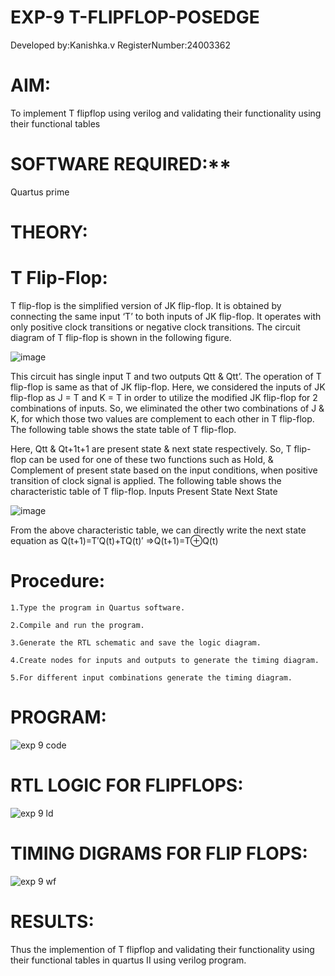 # EXP-9 T-FLIPFLOP-POSEDGE
 Developed by:Kanishka.v  RegisterNumber:24003362

# **AIM:**

To implement  T flipflop using verilog and validating their functionality using their functional tables

# SOFTWARE REQUIRED:**

Quartus prime

# **THEORY:**

# **T Flip-Flop:**

T flip-flop is the simplified version of JK flip-flop. It is obtained by connecting the same input ‘T’ to both inputs of JK flip-flop. It operates with only positive clock transitions or negative clock transitions. The circuit diagram of T flip-flop is shown in the following figure.

![image](https://github.com/naavaneetha/T-FLIPFLOP-POSEDGE/assets/154305477/458a68fe-2d08-4a9d-ac4f-7ae0480ce0bd)

 
This circuit has single input T and two outputs Qtt & Qtt’. The operation of T flip-flop is same as that of JK flip-flop. Here, we considered the inputs of JK flip-flop as J = T and K = T in order to utilize the modified JK flip-flop for 2 combinations of inputs. So, we eliminated the other two combinations of J & K, for which those two values are complement to each other in T flip-flop. The following table shows the state table of T flip-flop.

Here, Qtt & Qt+1t+1 are present state & next state respectively. So, T flip-flop can be used for one of these two functions such as Hold, & Complement of present state based on the input conditions, when positive transition of clock signal is applied. The following table shows the characteristic table of T flip-flop. Inputs Present State Next State

![image](https://github.com/naavaneetha/T-FLIPFLOP-POSEDGE/assets/154305477/cdd7fb32-539f-4b66-bb8d-f305a153c886)

 
From the above characteristic table, we can directly write the next state equation as Q(t+1)=T′Q(t)+TQ(t)′ ⇒Q(t+1)=T⊕Q(t)


# **Procedure:**
```
1.Type the program in Quartus software.

2.Compile and run the program.

3.Generate the RTL schematic and save the logic diagram.

4.Create nodes for inputs and outputs to generate the timing diagram.

5.For different input combinations generate the timing diagram.
```

# **PROGRAM:**
![exp 9 code](https://github.com/user-attachments/assets/61c26eeb-12f4-4e3d-bc84-87e57b49519f)


# **RTL LOGIC FOR FLIPFLOPS:**
![exp 9 ld](https://github.com/user-attachments/assets/ceb84902-0b3e-4416-a2ba-2b7ade9acce1)


# **TIMING DIGRAMS FOR FLIP FLOPS:**
![exp 9 wf](https://github.com/user-attachments/assets/b05fdedf-c954-4ad0-97a4-01ad1af51c2d)


# **RESULTS:**
 Thus the implemention of T flipflop and validating their functionality using their functional tables in quartus II using verilog program.

